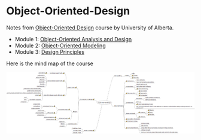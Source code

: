 # Object-Oriented-Design

Notes from [Object-Oriented Design](https://www.coursera.org/learn/object-oriented-design/home/welcome) course by University of Alberta.

* Module 1: [Object-Oriented Analysis and Design](Module1/Module1.md)
* Module 2: [Object-Oriented Modeling](Module2/Module2.md)
* Module 3: [Design Principles](Module3/Module3.md)

Here is the mind map of the course

![mm](maps/Object-Oriented-Design.png)